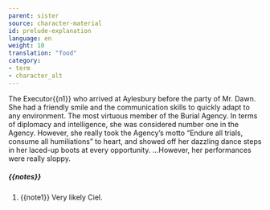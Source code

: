 ```yaml
---
parent: sister
source: character-material
id: prelude-explanation
language: en
weight: 10
translation: "food"
category:
- term
- character_alt
---
```


The Executor{{n1}} who arrived at Aylesbury before the party of Mr. Dawn. She had a friendly smile and the communication skills to quickly adapt to any environment. The most virtuous member of the Burial Agency.
In terms of diplomacy and intelligence, she was considered number one in the Agency. However, she really took the Agency’s motto “Endure all trials, consume all humiliations” to heart, and showed off her dazzling dance steps in her laced-up boots at every opportunity.
…However, her performances were really sloppy.

##### {{notes}}

1. {{note1}} Very likely Ciel.
